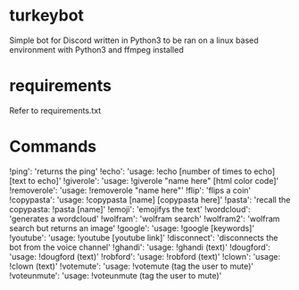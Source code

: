 # turkeybot
Simple bot for Discord written in Python3 to be ran on a linux based environment with Python3 and ffmpeg installed
# requirements
Refer to requirements.txt
# Commands
!ping': 'returns the ping'
!echo': 'usage: !echo [number of times to echo] [text to echo]'
!giverole': 'usage: !giverole "name here" [html color code]'
!removerole': 'usage: !removerole "name here"'
!flip': 'flips a coin'
!copypasta': 'usage: !copypasta [name] [copypasta here]'
!pasta': 'recall the copypasta: !pasta [name]'
!emoji': 'emojifys the text'
!wordcloud': 'generates a wordcloud'
!wolfram': 'wolfram search'
!wolfram2': 'wolfram search but returns an image'
!google': 'usage: !google [keywords]'
!youtube': 'usage: !youtube [youtube link]'
!disconnect': 'disconnects the bot from the voice channel'
!ghandi': 'usage: !ghandi (text)'
!dougford': 'usage: !dougford (text)'
!robford': 'usage: !robford (text)'
!clown': 'usage: !clown (text)'
!votemute': 'usage: !votemute (tag the user to mute)'
!voteunmute': 'usage: !voteunmute (tag the user to mute)'

